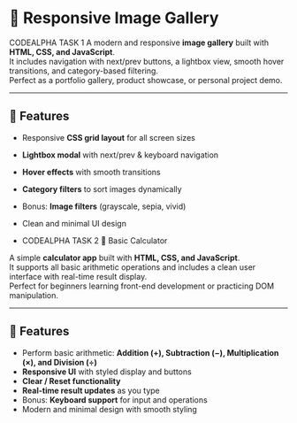 # 📸 Responsive Image Gallery
 CODEALPHA TASK 1
A modern and responsive **image gallery** built with **HTML, CSS, and JavaScript**.  
It includes navigation with next/prev buttons, a lightbox view, smooth hover transitions, and category-based filtering.  
Perfect as a portfolio gallery, product showcase, or personal project demo.

---

## 🚀 Features
- Responsive **CSS grid layout** for all screen sizes  
- **Lightbox modal** with next/prev & keyboard navigation  
- **Hover effects** with smooth transitions  
- **Category filters** to sort images dynamically  
- Bonus: **Image filters** (grayscale, sepia, vivid)  
- Clean and minimal UI design

- CODEALPHA TASK 2
 🔢 Basic Calculator

A simple **calculator app** built with **HTML, CSS, and JavaScript**.  
It supports all basic arithmetic operations and includes a clean user interface with real-time result display.  
Perfect for beginners learning front-end development or practicing DOM manipulation.

---

## 🚀 Features
- Perform basic arithmetic: **Addition (+), Subtraction (−), Multiplication (×), and Division (÷)**
- **Responsive UI** with styled display and buttons
- **Clear / Reset functionality**
- **Real-time result updates** as you type
- Bonus: **Keyboard support** for input and operations
- Modern and minimal design with smooth styling
